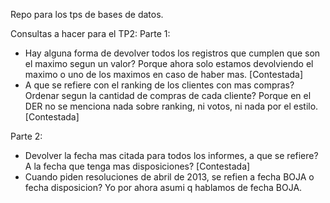 Repo para los tps de bases de datos.

Consultas a hacer para el TP2:
Parte 1:
- Hay alguna forma de devolver todos los registros que cumplen que son el maximo segun un valor? Porque ahora solo estamos devolviendo el maximo o uno de los maximos en caso de haber mas. [Contestada]
- A que se refiere con el ranking de los clientes con mas compras? Ordenar segun la cantidad de compras de cada cliente? Porque en el DER no se menciona nada sobre ranking, ni votos, ni nada por el estilo. [Contestada]

Parte 2:
- Devolver la fecha mas citada para todos los informes, a que se refiere? A la fecha que tenga mas disposiciones? [Contestada]
- Cuando piden resoluciones de abril de 2013, se refien a fecha BOJA o fecha disposicion? Yo por ahora asumi q hablamos de fecha BOJA.
